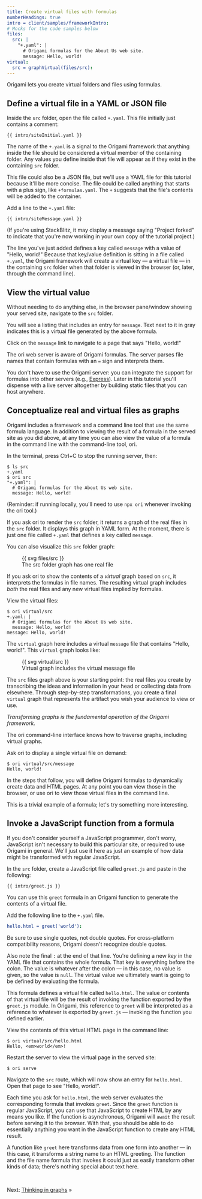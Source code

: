 ```yaml
---
title: Create virtual files with formulas
numberHeadings: true
intro = client/samples/frameworkIntro:
# Mocks for the code samples below
files:
  src: |
    "+.yaml": |
      # Origami formulas for the About Us web site.
      message: Hello, world!
virtual:
  src = graphVirtual(files/src):
---
```


Origami lets you create virtual folders and files using formulas.

## Define a virtual file in a YAML or JSON file

<span class="tutorialStep"></span> Inside the `src` folder, open the file called `+.yaml`. This file initially just contains a comment:

```{{'yaml'}}
{{ intro/siteInitial.yaml }}
```

The name of the `+.yaml` is a signal to the Origami framework that anything inside the file should be considered a virtual member of the containing folder. Any values you define inside that file will appear as if they exist in the containing `src` folder.

This file could also be a JSON file, but we'll use a YAML file for this tutorial because it'll be more concise. The file could be called anything that starts with a plus sign, like `+formulas.yaml`. The `+` suggests that the file's contents will be added to the container.

<span class="tutorialStep"></span> Add a line to the `+.yaml` file:

```{{'yaml'}}
{{ intro/siteMessage.yaml }}
```

(If you're using StackBlitz, it may display a message saying "Project forked" to indicate that you're now working in your own copy of the tutorial project.)

The line you've just added defines a key called `message` with a value of "Hello, world!" Because that key/value definition is sitting in a file called `+.yaml`, the Origami framework will create a virtual key — a virtual file — in the containing `src` folder when that folder is viewed in the browser (or, later, through the command line).

## View the virtual value

<span class="tutorialStep"></span> Without needing to do anything else, in the browser pane/window showing your served site, navigate to the `src` folder.

You will see a listing that includes an entry for `message`. Text next to it in gray indicates this is a virtual file generated by the above formula.

<span class="tutorialStep"></span> Click on the `message` link to navigate to a page that says "Hello, world!"

The ori web server is aware of Origami formulas. The server parses file names that contain formulas with an `=` sign and interprets them.

You don't have to use the Origami server: you can integrate the support for formulas into other servers (e.g., [Express](http://expressjs.com/)). Later in this tutorial you'll dispense with a live server altogether by building static files that you can host anywhere.

## Conceptualize real and virtual files as graphs

Origami includes a framework and a command line tool that use the same formula language. In addition to viewing the result of a formula in the served site as you did above, at any time you can also view the value of a formula in the command line with the command-line tool, ori.

<span class="tutorialStep"></span> In the terminal, press Ctrl+C to stop the running server, then:

```console assert: true, path: files
$ ls src
+.yaml
$ ori src
"+.yaml": |
  # Origami formulas for the About Us web site.
  message: Hello, world!
```

(Reminder: if running locally, you'll need to use `npx ori` whenever invoking the ori tool.)

If you ask ori to render the `src` folder, it returns a graph of the real files in the `src` folder. It displays this graph in YAML form. At the moment, there is just one file called `+.yaml` that defines a key called `message`.

You can also visualize this `src` folder graph:

<figure>
  {{ svg files/src }}
  <figcaption>The src folder graph has one real file</figcaption>
</figure>

If you ask ori to show the contents of a _virtual_ graph based on `src`, it interprets the formulas in file names. The resulting virtual graph includes _both_ the real files and any new virtual files implied by formulas.

<span class="tutorialStep"></span> View the virtual files:

```console assert: true, path: files
$ ori virtual/src
+.yaml: |
  # Origami formulas for the About Us web site.
  message: Hello, world!
message: Hello, world!
```

The `virtual` graph here includes a virtual `message` file that contains "Hello, world!". This `virtual` graph looks like:

<figure>
  {{ svg virtual/src }}
  <figcaption>Virtual graph includes the virtual message file</figcaption>
</figure>

The `src` files graph above is your starting point: the real files you create by transcribing the ideas and information in your head or collecting data from elsewhere. Through step-by-step transformations, you create a final `virtual` graph that represents the artifact you wish your audience to view or use.

_Transforming graphs is the fundamental operation of the Origami framework._

The ori command-line interface knows how to traverse graphs, including virtual graphs.

<span class="tutorialStep"></span> Ask ori to display a single virtual file on demand:

```console assert: true, path: files
$ ori virtual/src/message
Hello, world!
```

In the steps that follow, you will define Origami formulas to dynamically create data and HTML pages. At any point you can view those in the browser, or use ori to view those virtual files in the command line.

This is a trivial example of a formula; let's try something more interesting.

## Invoke a JavaScript function from a formula

If you don't consider yourself a JavaScript programmer, don't worry, JavaScript isn't necessary to build this particular site, or required to use Origami in general. We'll just use it here as just an example of how data might be transformed with regular JavaScript.

<span class="tutorialStep"></span> In the `src` folder, create a JavaScript file called `greet.js` and paste in the following:

```{{'js'}}
{{ intro/greet.js }}
```

You can use this `greet` formula in an Origami function to generate the contents of a virtual file.

<span class="tutorialStep"></span> Add the following line to the `+.yaml` file.

```yaml
hello.html = greet('world'):
```

Be sure to use single quotes, not double quotes. For cross-platform compatibility reasons, Origami doesn't recognize double quotes.

Also note the final `:` at the end of that line. You're defining a new _key_ in the YAML file that contains the whole formula. That key is everything before the colon. The value is whatever after the colon — in this case, no value is given, so the value is `null`. The virtual value we ultimately want is going to be defined by evaluating the formula.

This formula defines a virtual file called `hello.html`. The value or contents of that virtual file will be the result of invoking the function exported by the `greet.js` module. In Origami, this reference to `greet` will be interpreted as a reference to whatever is exported by `greet.js` — invoking the function you defined earlier.

<span class="tutorialStep"></span> View the contents of this virtual HTML page in the command line:

```console
$ ori virtual/src/hello.html
Hello, <em>world</em>!
```

<span class="tutorialStep"></span> Restart the server to view the virtual page in the served site:

```console
$ ori serve
```

<span class="tutorialStep"></span> Navigate to the `src` route, which will now show an entry for `hello.html`. Open that page to see "Hello, <em>world</em>!".

Each time you ask for `hello.html`, the web server evaluates the corresponding formula that invokes `greet`. Since the `greet` function is regular JavaScript, you can use that JavaScript to create HTML by any means you like. If the function is asynchronous, Origami will `await` the result before serving it to the browser. With that, you should be able to do essentially anything you want in the JavaScript function to create any HTML result.

A function like `greet` here transforms data from one form into another — in this case, it transforms a string name to an HTML greeting. The function and the file name formula that invokes it could just as easily transform other kinds of data; there's nothing special about text here.

&nbsp;

Next: [Thinking in graphs](intro3.html) »
